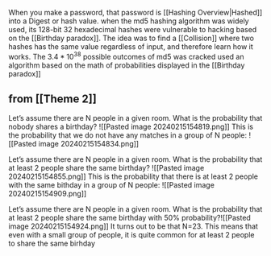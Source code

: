 When you make a password, that password is [[Hashing Overview|Hashed]] into a Digest or hash value. when the md5 hashing algorithm was widely used, its 128-bit 32 hexadecimal hashes were vulnerable to hacking based on the [[Birthday paradox]]. 
The idea was to find a [[Collision]] where two hashes has the same value regardless of input, and therefore learn how it works.
The $3.4 * 10^{38}$ possible outcomes of md5 was cracked used an algorithm based on the math of probabilities displayed in the [[Birthday paradox]] 

## from [[Theme 2]]

Let’s assume there are N people in a given room. What is the probability that nobody shares a birthday?
![[Pasted image 20240215154819.png]]
This is the probability that we do not have any matches in a group of N people:
![[Pasted image 20240215154834.png]]

Let’s assume there are N people in a given room. What is the probability that at least 2 people share the same birthday?
![[Pasted image 20240215154855.png]]
This is the probability that there is at least 2 people with the same bithday in a group of N people:
![[Pasted image 20240215154909.png]]

Let’s assume there are N people in a given room. What is the probability that at least 2 people share the same birthday with 50% probability?![[Pasted image 20240215154924.png]]
It turns out to be that N=23. This means that even with a small group of people, it is quite common for at least 2 people to share the same birhday